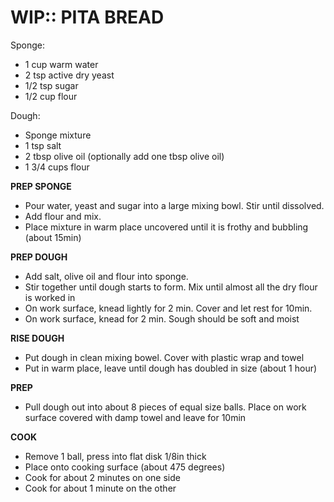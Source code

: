 WIP:: PITA BREAD
================================================================================
Sponge:
- 1 cup warm water
- 2 tsp active dry yeast
- 1/2 tsp sugar
- 1/2 cup flour

Dough:
- Sponge mixture
- 1 tsp salt
- 2 tbsp olive oil (optionally add one tbsp olive oil)
- 1 3/4 cups flour

**PREP SPONGE**
- Pour water, yeast and sugar into a large mixing bowl. Stir until dissolved.
- Add flour and mix.
- Place mixture in warm place uncovered until it is frothy and bubbling (about 15min)

**PREP DOUGH**
- Add salt, olive oil and flour into sponge.
- Stir together until dough starts to form. Mix until almost all the dry flour is worked in
- On work surface, knead lightly for 2 min. Cover and let rest for 10min.
- On work surface, knead for 2 min. Sough should be soft and moist

**RISE DOUGH**
- Put dough in clean mixing bowel. Cover with plastic wrap and towel
- Put in warm place, leave until dough has doubled in size (about 1 hour)

**PREP**
- Pull dough out into about 8 pieces of equal size balls. Place on work surface covered with damp towel and leave for 10min

**COOK**
- Remove 1 ball, press into flat disk 1/8in thick
- Place onto cooking surface (about 475 degrees)
- Cook for about 2 minutes on one side
- Cook for about 1 minute on the other
